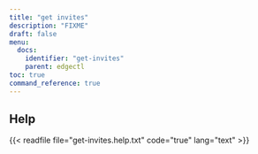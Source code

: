 ```yaml
---
title: "get invites"
description: "FIXME"
draft: false
menu:
  docs:
    identifier: "get-invites"
    parent: edgectl
toc: true
command_reference: true
---
```


## Help

{{< readfile file="get-invites.help.txt" code="true" lang="text" >}}
